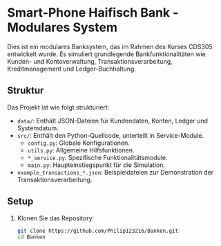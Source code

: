 # Smart-Phone Haifisch Bank - Modulares System

Dies ist ein modulares Banksystem, das im Rahmen des Kurses CDS305 entwickelt wurde. Es simuliert grundlegende Bankfunktionalitäten wie Kunden- und Kontoverwaltung, Transaktionsverarbeitung, Kreditmanagement und Ledger-Buchhaltung.

## Struktur

Das Projekt ist wie folgt strukturiert:
- `data/`: Enthält JSON-Dateien für Kundendaten, Konten, Ledger und Systemdatum.
- `src/`: Enthält den Python-Quellcode, unterteilt in Service-Module.
    - `config.py`: Globale Konfigurationen.
    - `utils.py`: Allgemeine Hilfsfunktionen.
    - `*_service.py`: Spezifische Funktionalitätsmodule.
    - `main.py`: Haupteinstiegspunkt für die Simulation.
- `example_transactions_*.json`: Beispieldateien zur Demonstration der Transaktionsverarbeitung.

## Setup

1. Klonen Sie das Repository:
   ```bash
   git clone https://github.com/Philip123216/Banken.git
   cd Banken 
